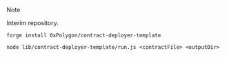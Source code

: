 > [!NOTE]
> Interim repository.

```
forge install 0xPolygon/contract-deployer-template
```

```
node lib/contract-deployer-template/run.js <contractFile> <outputDir>
```
